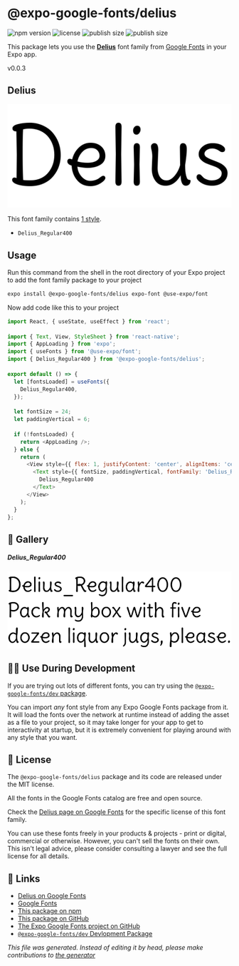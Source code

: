 # @expo-google-fonts/delius

![npm version](https://flat.badgen.net/npm/v/@expo-google-fonts/delius)
![license](https://flat.badgen.net/github/license/expo/google-fonts)
![publish size](https://flat.badgen.net/packagephobia/install/@expo-google-fonts/delius)
![publish size](https://flat.badgen.net/packagephobia/publish/@expo-google-fonts/delius)

This package lets you use the [**Delius**](https://fonts.google.com/specimen/Delius) font family from [Google Fonts](https://fonts.google.com/) in your Expo app.

v0.0.3

## Delius

![Delius](./font-family.png)

This font family contains [1 style](#gallery).

- `Delius_Regular400`

## Usage

Run this command from the shell in the root directory of your Expo project to add the font family package to your project
```sh
expo install @expo-google-fonts/delius expo-font @use-expo/font
```

Now add code like this to your project
```js
import React, { useState, useEffect } from 'react';

import { Text, View, StyleSheet } from 'react-native';
import { AppLoading } from 'expo';
import { useFonts } from '@use-expo/font';
import { Delius_Regular400 } from '@expo-google-fonts/delius';

export default () => {
  let [fontsLoaded] = useFonts({
    Delius_Regular400,
  });

  let fontSize = 24;
  let paddingVertical = 6;

  if (!fontsLoaded) {
    return <AppLoading />;
  } else {
    return (
      <View style={{ flex: 1, justifyContent: 'center', alignItems: 'center' }}>
        <Text style={{ fontSize, paddingVertical, fontFamily: 'Delius_Regular400' }}>
          Delius_Regular400
        </Text>
      </View>
    );
  }
};

```

## 🔡 Gallery

##### Delius_Regular400
![Delius_Regular400](./882839f3551cbef380971b00494ffc16ba5b2f9841166599a0248fa4f6855cae.ttf.png)


## 👩‍💻 Use During Development

If you are trying out lots of different fonts, you can try using the [`@expo-google-fonts/dev` package](https://github.com/expo/google-fonts/tree/master/font-packages/dev#readme).

You can import *any* font style from any Expo Google Fonts package from it. It will load the fonts
over the network at runtime instead of adding the asset as a file to your project, so it may take longer
for your app to get to interactivity at startup, but it is extremely convenient
for playing around with any style that you want.

## 📖 License

The `@expo-google-fonts/delius` package and its code are released under the MIT license.

All the fonts in the Google Fonts catalog are free and open source.

Check the [Delius page on Google Fonts](https://fonts.google.com/specimen/Delius) for the specific license of this font family.

You can use these fonts freely in your products & projects - print or digital, commercial or otherwise. However, you can't sell the fonts on their own. This isn't legal advice, please consider consulting a lawyer and see the full license for all details.

## 🔗 Links

- [Delius on Google Fonts](https://fonts.google.com/specimen/Delius)
- [Google Fonts](https://fonts.google.com/)
- [This package on npm](https://www.npmjs.com/package/@expo-google-fonts/delius)
- [This package on GitHub](https://github.com/expo/google-fonts/tree/master/font-packages/delius)
- [The Expo Google Fonts project on GitHub](https://github.com/expo/google-fonts)
- [`@expo-google-fonts/dev` Devlopment Package](https://github.com/expo/google-fonts/tree/master/font-packages/dev)


*This file was generated. Instead of editing it by head, please make contributions to [the generator](https://github.com/expo/google-fonts/tree/master/packages/generator)*
